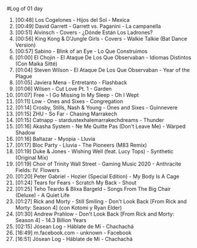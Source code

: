 #Log of 01 day

1. [00:48] Los Cogelones - Hijos del Sol - Mexica
1. [00:49] David Garrett - Garrett vs. Paganini - La campanella
1. [00:51] Alvinsch - Covers - ¿Dónde Están Los Ladrones?
1. [00:56] King Kong & D'Jungle Girls - Covers - Walkie Talkie (Bat Dance Version)
1. [00:57] Sabino - Blink of an Eye - Lo Que Construimos
1. [01:00] El Chojin - El Ataque De Los Que Observaban - Idiomas Distintos (Con Maika Sitté)
1. [01:04] Steven Wilson - El Ataque De Los Que Observaban - Year of the Plague
1. [01:05] Javiera Mena - Entretanto - Flashback
1. [01:06] Wilsen - Cut Love Pt. 1 - Garden
1. [01:07] Free - I Go Missing In My Sleep - Oh I Wept
1. [01:11] Low - Ones and Sixes - Congregation
1. [01:14] Crosby, Stills, Nash & Young - Ones and Sixes - Guinnevere
1. [01:15] ZHU - So Far - Chasing Marrakech
1. [01:15] Catnapp - stardustexhalemarrakechdreams - Thunder
1. [01:16] Akasha System - Ne Me Quitte Pas (Don't Leave Me) - Warped Shadow
1. [01:16] Baltazar - Myopia - Lluvia
1. [01:17] Bloc Party - Lluvia - The Pioneers (M83 Remix)
1. [01:19] Duke & Jones - Wishing Well (feat. Lucy Tops) - Synthetic (Original Mix)
1. [01:19] Choir of Trinity Wall Street - Gaming Music 2020 - Anthracite Fields: IV. Flowers
1. [01:20] Peter Gabriel - Hozier (Special Edition) - My Body Is A Cage
1. [01:24] Tears for Fears - Scratch My Back - Shout
1. [01:25] Teho Teardo & Blixa Bargeld - Songs From The Big Chair (Deluxe) - A Quiet Life
1. [01:27] Rick and Morty - Still Smiling - Don't Look Back [From Rick and Morty: Season 4] (con Kotomi y Ryan Elder)
1. [01:30] Andrew Prahlow - Don't Look Back [From Rick and Morty: Season 4] - 14.3 Billion Years
1. [02:15] Jósean Log - Háblate de Mí - Chachachá
1. [16:49] m.facebook.com - unknown - Facebook
1. [16:51] Jósean Log - Háblate de Mí - Chachachá
